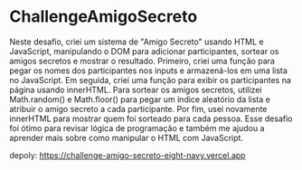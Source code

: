 # ChallengeAmigoSecreto

Neste desafio, criei um sistema de "Amigo Secreto" usando HTML e JavaScript, manipulando o DOM para adicionar participantes, sortear os amigos secretos e mostrar o resultado. Primeiro, criei uma função para pegar os nomes dos participantes nos inputs e armazená-los em uma lista no JavaScript. Em seguida, criei uma função para exibir os participantes na página usando innerHTML. Para sortear os amigos secretos, utilizei Math.random() e Math.floor() para pegar um índice aleatório da lista e atribuir o amigo secreto a cada participante. Por fim, usei novamente innerHTML para mostrar quem foi sorteado para cada pessoa. Esse desafio foi ótimo para revisar lógica de programação e também me ajudou a aprender mais sobre como manipular o HTML com JavaScript.


depoly: https://challenge-amigo-secreto-eight-navy.vercel.app
    
